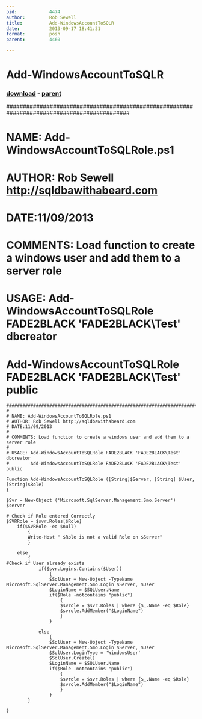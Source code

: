 ```yaml
---
pid:            4474
author:         Rob Sewell
title:          Add-WindowsAccountToSQLR
date:           2013-09-17 18:41:31
format:         posh
parent:         4460

---
```


# Add-WindowsAccountToSQLR

### [download](//scripts/4474.ps1) - [parent](//scripts/4460.md)

#############################################################################################
#
# NAME: Add-WindowsAccountToSQLRole.ps1
# AUTHOR: Rob Sewell http://sqldbawithabeard.com
# DATE:11/09/2013
#
# COMMENTS: Load function to create a windows user and add them to a server role
#
# USAGE: Add-WindowsAccountToSQLRole FADE2BLACK 'FADE2BLACK\Test' dbcreator
#        Add-WindowsAccountToSQLRole FADE2BLACK 'FADE2BLACK\Test' public

```posh
#############################################################################################
#
# NAME: Add-WindowsAccountToSQLRole.ps1
# AUTHOR: Rob Sewell http://sqldbawithabeard.com
# DATE:11/09/2013
#
# COMMENTS: Load function to create a windows user and add them to a server role
#
# USAGE: Add-WindowsAccountToSQLRole FADE2BLACK 'FADE2BLACK\Test' dbcreator
#        Add-WindowsAccountToSQLRole FADE2BLACK 'FADE2BLACK\Test' public

Function Add-WindowsAccountToSQLRole ([String]$Server, [String] $User, [String]$Role)
{

$Svr = New-Object ('Microsoft.SqlServer.Management.Smo.Server') $server

# Check if Role entered Correctly
$SVRRole = $svr.Roles[$Role]
    if($SVRRole -eq $null)
        {
        Write-Host " $Role is not a valid Role on $Server"
        }

    else
        {
#Check if User already exists
    		if($svr.Logins.Contains($User))
			    {
                $SqlUser = New-Object -TypeName Microsoft.SqlServer.Management.Smo.Login $Server, $User
                $LoginName = $SQLUser.Name
                if($Role -notcontains "public")
                    {
                    $svrole = $svr.Roles | where {$_.Name -eq $Role}
                    $svrole.AddMember("$LoginName")
                    }
                }

            else
                {
                $SqlUser = New-Object -TypeName Microsoft.SqlServer.Management.Smo.Login $Server, $User
                $SqlUser.LoginType = 'WindowsUser'
                $SqlUser.Create()
                $LoginName = $SQLUser.Name
                if($Role -notcontains "public")
                    {
                    $svrole = $svr.Roles | where {$_.Name -eq $Role}
                    $svrole.AddMember("$LoginName")
                    }
                }
        }

}

```
